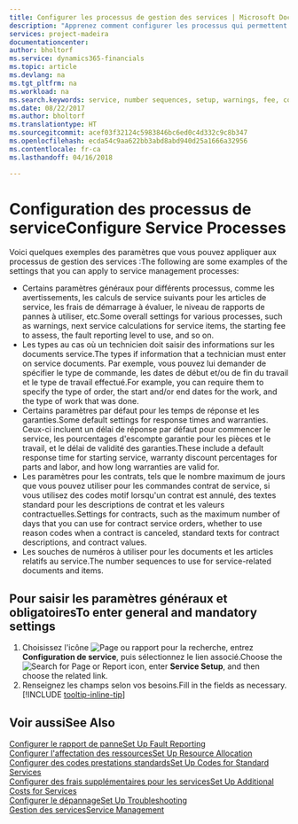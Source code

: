 ```yaml
---
title: Configurer les processus de gestion des services | Microsoft Docs
description: "Apprenez comment configurer les processus qui permettent de vérifier que les clients sont satisfaits de votre service client."
services: project-madeira
documentationcenter: 
author: bholtorf
ms.service: dynamics365-financials
ms.topic: article
ms.devlang: na
ms.tgt_pltfrm: na
ms.workload: na
ms.search.keywords: service, number sequences, setup, warnings, fee, contracts, warranties
ms.date: 08/22/2017
ms.author: bholtorf
ms.translationtype: HT
ms.sourcegitcommit: acef03f32124c5983846bc6ed0c4d332c9c8b347
ms.openlocfilehash: ecda54c9aa622bb3abd8abd940d25a1666a32956
ms.contentlocale: fr-ca
ms.lasthandoff: 04/16/2018

---
```

# <a name="configure-service-processes"></a><span data-ttu-id="1b8c9-103">Configuration des processus de service</span><span class="sxs-lookup"><span data-stu-id="1b8c9-103">Configure Service Processes</span></span>
<span data-ttu-id="1b8c9-104">Voici quelques exemples des paramètres que vous pouvez appliquer aux processus de gestion des services :</span><span class="sxs-lookup"><span data-stu-id="1b8c9-104">The following are some examples of the settings that you can apply to service management processes:</span></span>  
  
* <span data-ttu-id="1b8c9-105">Certains paramètres généraux pour différents processus, comme les avertissements, les calculs de service suivants pour les articles de service, les frais de démarrage à évaluer, le niveau de rapports de pannes à utiliser, etc.</span><span class="sxs-lookup"><span data-stu-id="1b8c9-105">Some overall settings for various processes, such as warnings, next service calculations for service items, the starting fee to assess, the fault reporting level to use, and so on.</span></span>  
* <span data-ttu-id="1b8c9-106">Les types au cas où un technicien doit saisir des informations sur les documents service.</span><span class="sxs-lookup"><span data-stu-id="1b8c9-106">The types if information that a technician must enter on service documents.</span></span> <span data-ttu-id="1b8c9-107">Par exemple, vous pouvez lui demander de spécifier le type de commande, les dates de début et/ou de fin du travail et le type de travail effectué.</span><span class="sxs-lookup"><span data-stu-id="1b8c9-107">For example, you can require them to specify the type of order, the start and/or end dates for the work, and the type of work that was done.</span></span>  
* <span data-ttu-id="1b8c9-108">Certains paramètres par défaut pour les temps de réponse et les garanties.</span><span class="sxs-lookup"><span data-stu-id="1b8c9-108">Some default settings for response times and warranties.</span></span> <span data-ttu-id="1b8c9-109">Ceux-ci incluent un délai de réponse par défaut pour commencer le service, les pourcentages d'escompte garantie pour les pièces et le travail, et le délai de validité des garanties.</span><span class="sxs-lookup"><span data-stu-id="1b8c9-109">These include a default response time for starting service, warranty discount percentages for parts and labor, and how long warranties are valid for.</span></span>  
* <span data-ttu-id="1b8c9-110">Les paramètres pour les contrats, tels que le nombre maximum de jours que vous pouvez utiliser pour les commandes contrat de service, si vous utilisez des codes motif lorsqu'un contrat est annulé, des textes standard pour les descriptions de contrat et les valeurs contractuelles.</span><span class="sxs-lookup"><span data-stu-id="1b8c9-110">Settings for contracts, such as the maximum number of days that you can use for contract service orders, whether to use reason codes when a contract is canceled, standard texts for contract descriptions, and contract values.</span></span>  
* <span data-ttu-id="1b8c9-111">Les souches de numéros à utiliser pour les documents et les articles relatifs au service.</span><span class="sxs-lookup"><span data-stu-id="1b8c9-111">The number sequences to use for service-related documents and items.</span></span>  

## <a name="to-enter-general-and-mandatory-settings"></a><span data-ttu-id="1b8c9-112">Pour saisir les paramètres généraux et obligatoires</span><span class="sxs-lookup"><span data-stu-id="1b8c9-112">To enter general and mandatory settings</span></span>
1. <span data-ttu-id="1b8c9-113">Choisissez l'icône ![Page ou rapport pour la recherche](media/ui-search/search_small.png "icône Page ou rapport pour la recherche"), entrez **Configuration de service**, puis sélectionnez le lien associé.</span><span class="sxs-lookup"><span data-stu-id="1b8c9-113">Choose the ![Search for Page or Report](media/ui-search/search_small.png "Search for Page or Report icon") icon, enter **Service Setup**, and then choose the related link.</span></span>
2. <span data-ttu-id="1b8c9-114">Renseignez les champs selon vos besoins.</span><span class="sxs-lookup"><span data-stu-id="1b8c9-114">Fill in the fields as necessary.</span></span> [!INCLUDE [tooltip-inline-tip](includes/tooltip-inline-tip_md.md)]  

## <a name="see-also"></a><span data-ttu-id="1b8c9-115">Voir aussi</span><span class="sxs-lookup"><span data-stu-id="1b8c9-115">See Also</span></span>  
[<span data-ttu-id="1b8c9-116">Configurer le rapport de panne</span><span class="sxs-lookup"><span data-stu-id="1b8c9-116">Set Up Fault Reporting</span></span>](service-how-setup-fault-reporting.md)  
[<span data-ttu-id="1b8c9-117">Configurer l'affectation des ressources</span><span class="sxs-lookup"><span data-stu-id="1b8c9-117">Set Up Resource Allocation</span></span>](service-how-setup-resource-allocation.md)  
[<span data-ttu-id="1b8c9-118">Configurer des codes prestations standards</span><span class="sxs-lookup"><span data-stu-id="1b8c9-118">Set Up Codes for Standard Services</span></span>](service-how-setup-service-coding.md)  
[<span data-ttu-id="1b8c9-119">Configurer des frais supplémentaires pour les services</span><span class="sxs-lookup"><span data-stu-id="1b8c9-119">Set Up Additional Costs for Services</span></span>](service-how-setup-service-costs-pricing.md)  
[<span data-ttu-id="1b8c9-120">Configurer le dépannage</span><span class="sxs-lookup"><span data-stu-id="1b8c9-120">Set Up Troubleshooting</span></span>](service-how-setup-troubleshooting.md)  
[<span data-ttu-id="1b8c9-121">Gestion des services</span><span class="sxs-lookup"><span data-stu-id="1b8c9-121">Service Management</span></span>](service-service.md)  

